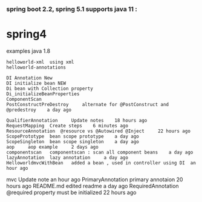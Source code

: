 ### spring boot 2.2, spring 5.1 supports java 11 : 

# spring4
examples
java 1.8

  	helloworld-xml 	using xml
  	helloworld-annotations 
	
	DI Annotation New
	DI initialize bean NEW 
	Di bean with Collection property 	
	Di_initializeBeanProperties 	
	ComponentScan 	
  	PostConstructPreDestroy 	alternate for @PostConstruct and @predestroy 	a day ago
	
	QualifierAnnotation 	Update notes 	18 hours ago
	RequestMapping 	Create steps 	6 minutes ago
	ResourceAnnotation 	@resource vs @Autowired @Inject 	22 hours ago
	ScopePrototype 	bean scope prototype 	a day ago
	ScopeSingleton 	bean scope singleton 	a day ago
	aop 	aop example 	2 days ago
	componentscan 	componentscan : scan all component beans 	a day ago
	lazyAnnotation 	lazy annotation 	a day ago
	HelloworldmvcWithBean 	added a bean , used in controller using DI 	an hour ago
  mvc 	Update note 	an hour ago
	PrimaryAnnotation 	primary annotaion 	20 hours ago
	README.md 	edited readme 	a day ago
	RequiredAnnotation 	@required property must be initialized 	22 hours ago
